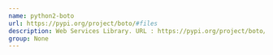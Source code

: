 ```yaml
---
name: python2-boto
url: https://pypi.org/project/boto/#files
description: Web Services Library. URL : https://pypi.org/project/boto/#files Groups : None
group: None
---
```

